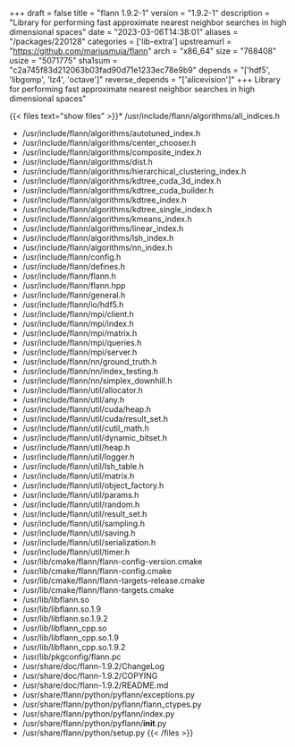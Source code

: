 +++
draft = false
title = "flann 1.9.2-1"
version = "1.9.2-1"
description = "Library for performing fast approximate nearest neighbor searches in high dimensional spaces"
date = "2023-03-06T14:38:01"
aliases = "/packages/220128"
categories = ['lib-extra']
upstreamurl = "https://github.com/mariusmuja/flann"
arch = "x86_64"
size = "768408"
usize = "5071775"
sha1sum = "c2a745f83d212063b03fad90d71e1233ec78e9b9"
depends = "['hdf5', 'libgomp', 'lz4', 'octave']"
reverse_depends = "['alicevision']"
+++
Library for performing fast approximate nearest neighbor searches in high dimensional spaces"

{{< files text="show files" >}}* /usr/include/flann/algorithms/all_indices.h
* /usr/include/flann/algorithms/autotuned_index.h
* /usr/include/flann/algorithms/center_chooser.h
* /usr/include/flann/algorithms/composite_index.h
* /usr/include/flann/algorithms/dist.h
* /usr/include/flann/algorithms/hierarchical_clustering_index.h
* /usr/include/flann/algorithms/kdtree_cuda_3d_index.h
* /usr/include/flann/algorithms/kdtree_cuda_builder.h
* /usr/include/flann/algorithms/kdtree_index.h
* /usr/include/flann/algorithms/kdtree_single_index.h
* /usr/include/flann/algorithms/kmeans_index.h
* /usr/include/flann/algorithms/linear_index.h
* /usr/include/flann/algorithms/lsh_index.h
* /usr/include/flann/algorithms/nn_index.h
* /usr/include/flann/config.h
* /usr/include/flann/defines.h
* /usr/include/flann/flann.h
* /usr/include/flann/flann.hpp
* /usr/include/flann/general.h
* /usr/include/flann/io/hdf5.h
* /usr/include/flann/mpi/client.h
* /usr/include/flann/mpi/index.h
* /usr/include/flann/mpi/matrix.h
* /usr/include/flann/mpi/queries.h
* /usr/include/flann/mpi/server.h
* /usr/include/flann/nn/ground_truth.h
* /usr/include/flann/nn/index_testing.h
* /usr/include/flann/nn/simplex_downhill.h
* /usr/include/flann/util/allocator.h
* /usr/include/flann/util/any.h
* /usr/include/flann/util/cuda/heap.h
* /usr/include/flann/util/cuda/result_set.h
* /usr/include/flann/util/cutil_math.h
* /usr/include/flann/util/dynamic_bitset.h
* /usr/include/flann/util/heap.h
* /usr/include/flann/util/logger.h
* /usr/include/flann/util/lsh_table.h
* /usr/include/flann/util/matrix.h
* /usr/include/flann/util/object_factory.h
* /usr/include/flann/util/params.h
* /usr/include/flann/util/random.h
* /usr/include/flann/util/result_set.h
* /usr/include/flann/util/sampling.h
* /usr/include/flann/util/saving.h
* /usr/include/flann/util/serialization.h
* /usr/include/flann/util/timer.h
* /usr/lib/cmake/flann/flann-config-version.cmake
* /usr/lib/cmake/flann/flann-config.cmake
* /usr/lib/cmake/flann/flann-targets-release.cmake
* /usr/lib/cmake/flann/flann-targets.cmake
* /usr/lib/libflann.so
* /usr/lib/libflann.so.1.9
* /usr/lib/libflann.so.1.9.2
* /usr/lib/libflann_cpp.so
* /usr/lib/libflann_cpp.so.1.9
* /usr/lib/libflann_cpp.so.1.9.2
* /usr/lib/pkgconfig/flann.pc
* /usr/share/doc/flann-1.9.2/ChangeLog
* /usr/share/doc/flann-1.9.2/COPYING
* /usr/share/doc/flann-1.9.2/README.md
* /usr/share/flann/python/pyflann/exceptions.py
* /usr/share/flann/python/pyflann/flann_ctypes.py
* /usr/share/flann/python/pyflann/index.py
* /usr/share/flann/python/pyflann/__init__.py
* /usr/share/flann/python/setup.py
{{< /files >}}